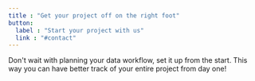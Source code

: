 ```yaml
---
title : "Get your project off on the right foot"
button:
  label : "Start your project with us"
  link : "#contact"
---
```


Don't wait with planning your data workflow, set it up from the start. 
This way you can have better track of your entire project from day one!
